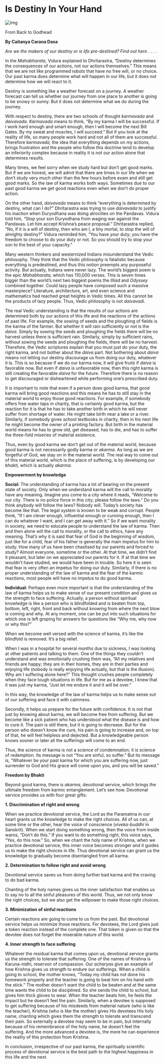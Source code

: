# Is Destiny In Your Hand

![img](http://i.imgur.com/xyAT5f9.jpg)

From Back to Godhead

**By Caitanya Carana Dasa**

*Are we the makers of our destiny or is life pre-destined? Find out here . . . .*

In the *Mahabharata*, Vidura explained to Dhritarastra, “Destiny determines the consequences of our actions, not our actions themselves.” This means that we are not like programmed robots that have no free will, or no choice. Our past karma does determine what will happen in our life, but it does not determine how we will react to it.

Destiny is something like a weather forecast on a journey. A weather forecast can tell us whether our journey from one place to another is going to be snowy or sunny. But it does not determine what we do during the journey.

With respect to destiny, there are two schools of thought *karmavada* and *daivavada.* *Karmavada* means to think, “By my karma I will be successful. If I work hard enough and smart enough, then I will become the next Bill Gates. By my sweat and muscles, I will succeed.” But if you look at the reality of life, so many people work hard and not all of them are successful. Therefore *karmavada,* the idea that everything depends on my actions, brings frustration and the people who follow this doctrine tend to develop an inferiority complex because in reality it is not our action alone that determines results.

Many times, we feel sorry when we study hard but don’t get good marks. But if we are honest, we will admit that there are times in our life when we don’t study very much other than the few hours before exam and still get good marks. So the law of karma works both ways. Sometimes due to our past good karma we get good reactions even when we don’t do proper action.

On the other hand, *daivavada* means to think “everything is determined by destiny, what can I do?” Dhritarastra was trying to use *daivavada* to justify his inaction when Duryodhana was doing atrocities on the Pandavas. Vidura told him, “Stop your son Duryodhana from waging war against the Pandavas. Let him accept Krishna’s peace proposal.” Dhritarastra replied, “No, if it is a will of destiny, then who am I, a tiny mortal, to stop the will of almighty destiny?” Vidura reminded him, “You have your duty; you have the freedom to choose to do your duty or not. So you should try to stop your son to the best of your capacity.”

Many western thinkers and westernized Indians misunderstand the Vedic philosophy. They think that the Vedic philosophy is fatalistic because everything is predestined, and thus this notion preempts any purposeful activity. But actually, Indians were never lazy. The world’s biggest poem is the epic *Mahabharata,* which has 110,000 verses. This is seven times bigger than the world’s next two biggest poems the *Illiad* and *Odyssey* combined together. Could lazy people have composed such a massive masterpiece? Literature, architecture, art, and even science and mathematics had reached great heights in Vedic times. All this cannot be the products of lazy people. Thus, Vedic philosophy is not *daivavadi.*

The real Vedic understanding is that the results of our actions are determined both by our actions of this life and the reactions of the actions of past life. For example, the sowing of seeds and the ploughing of fields is the karma of the farmer. But whether it will rain sufficiently or not is the *daiva.* Simply by sowing the seeds and ploughing the fields there will be no harvest unless there is sufficient rain. Similarly, simply by sufficient rains, without sowing the seeds and ploughing the fields, there will be no harvest. Therefore, the Vedic scriptures explain that you must just do your duty, the right karma, and not bother about the *daiva* part. Not bothering about *daiva* means not letting our destiny discourage us from doing our duty, whatever it is. This is so because if we do our karma now, it will give fruits if *daiva* is favorable now. But even if *daiva* is unfavorable now, then this right karma is still creating the favorable *daiva* for the future. Therefore there is no reason to get discouraged or disheartened while performing one’s prescribed duty.

It is important to note that even if a person does good karma, that good karma will bring good reactions and this means he has to still stay in the material world to enjoy those good reactions. For example, if somebody offers free water taps in charity, that is certainly good karma, but the reaction for it is that he has to take another birth in which he will never suffer from shortage of water. He might take birth near a lake or a river. Similarly, if somebody gives school textbooks in charity, then in his next life he might become the owner of a printing factory. But birth in the material world means he has to grow old, get diseased, has to die, and has to suffer the three-fold miseries of material existence.

Thus, even by good karma we don’t get out of the material world, because good karma is not necessarily godly karma or *akarma.* As long as we are forgetful of God, we stay on in the material world. The real way to come out of this material world, which is the place of suffering, is by developing our *bhakti,* which is actually *akarma.*

**Empowerment by knowledge**

**Social:** The understanding of karma has a lot of bearing on the present state of society. Only when we understand karma will the call to morality have any meaning. Imagine you come to a city where it reads, “Welcome to our city. There is no police force in this city; please follow the laws.” Do you think anybody will follow the laws? Nobody will. Today’s society has become like that. The legal system is known to be weak and corrupt. People think, “If I am clever enough, influential enough or cunning enough, then I can do whatever I want, and I can get away with it.” So if we want morality in society, we need to educate people to understand the law of karma. Then and then alone will the call to morality, or the call to ethics, have any meaning. That’s why it is said that fear of God is the beginning of wisdom, just like for a child, fear of his father is generally the main impetus for him to study. How many of us have been chastised by our parents and forced to study? Almost everyone, sometime or the other. At that time, we didn’t find it pleasant, but later on we appreciated our parents for it. If at that time we wouldn’t have studied, we would have been in trouble. So here it is seen that fear is very often an impetus for doing our duty. Similarly, if there is no proper understanding of the law of karma and the fear of the karmic reactions, most people will have no impetus to do good karma.

**Individual:** Perhaps even more important is that the understanding of the law of karma helps us to make sense of our present condition and gives us the strength to face suffering. Actually, a person without spiritual knowledge is like a person who is blindfolded and is beaten from top, bottom, left, right, front and back without knowing from where the next blow is coming and why. At any moment, one can be put into such situations for which one is left groping for answers for questions like “Why me, why now or why this?”

When we become well versed with the science of karma, it’s like the blindfold is removed. It’s a big relief.

When I was in a hospital for several months due to sickness, I was looking at other patients and talking to them. One of the things they couldn’t understand and was emotionally crushing them was, “All my relatives and friends are happy; they are in their homes, they are in their parties and enjoying life (nobody is really enjoying life actually, but that is the illusion). Why am I suffering alone here?” This thought crushes people completely when they face tough situations in life. But for me as a devotee, I knew that it was just my karma, “Just let me endure it and it will be over.”

In this way, the knowledge of the law of karma helps us to make sense out of our suffering and face it with calmness.

Secondly, it helps us prepare for the future with confidence. It is not that just by knowing about karma, we will become free from suffering. But we become like a sick patient who has understood what the disease is and how to cure it. The pain is still there, but it is going to decrease. But for the person who doesn’t know the cure, his pain is going to increase and, on top of that, he will feel helpless and dejected. But a knowledgeable person knows sooner or later all the sufferings will come to an end.

Thus, the science of karma is not a science of condemnation; it is science of redemption. Its message is not “You are sinful, so suffer.” But its message is, “Whatever be your past karma for which you are suffering now, just surrender to God and His grace will come upon you, and you will be saved.”

**Freedom by Bhakti**

Beyond good karma, there is *akarma,* devotional service, which brings the ultimate freedom from karmic entanglement. Let’s see how. Devotional service provides us with four great gifts:

**1. Discrimination of right and wrong**

When we practice devotional service, the Lord as the Paramatma in our heart grants us the knowledge to make the right choices. All of us can, at some time or the other, hear the voice of conscience (*viveka-buddhi* in Sanskrit). When we start doing something wrong, then the voice from inside warns, “Don’t do this.” If you want to do something right, this voice says, “Yes, do this now.” So, when we chant the holy name of Krishna, when we practice devotional service, this inner voice becomes stronger and it guides us to make the right choices in life. Thus devotional service can grant us the knowledge to gradually become disentangled from all karma.

**2. Determination to follow right and avoid wrong**

Devotional service saves us from doing further bad karma and the craving to do bad karma.

Chanting of the holy names gives us the inner satisfaction that enables us to say no to all the sinful pleasures of this world. Thus, we not only know the right choices, but we also get the willpower to make those right choices.

**3. Minimization of sinful reactions**

Certain reactions are going to come to us from the past. But devotional service helps us minimize those reactions. For devotees, the Lord gives just a token reaction instead of the complete one. That token is given so that the devotee does not forget the miserable nature of this world.

**4. Inner strength to face suffering**

Whatever the residual karma that comes upon us, devotional service grants us the strength to tolerate that suffering. One of the names of Krishna is Karuna-nidhi, reservoir of compassion. Our *acharyas* give an example of how Krishna gives us strength to endure our sufferings. When a child is going to school, the mother knows, “Today my child has not done his homework properly and the teacher is going to beat him on his hand with the stick.” The mother doesn’t want the child to be beaten and at the same time wants the child to be disciplined. So she sends the child to school, but gives him thick gloves to wear. When the teacher beats him, he feels the impact but he doesn’t feel the pain. Similarly, when a devotee is supposed to get suffering because of his misdeeds from material nature (who is like the teacher), Krishna (who is like the mother) gives His devotees His holy name, chanting which gives them the strength to tolerate and transcend their pain. So externally a devotee may seem to be in pain, but internally because of his remembrance of the holy name, he doesn’t feel the suffering. And the more advanced a devotee is, the more he can experience the reality of this protection from Krishna.

In conclusion, irrespective of our past karma, the spiritually scientific process of devotional service is the best path to the highest happiness in this life and the next.